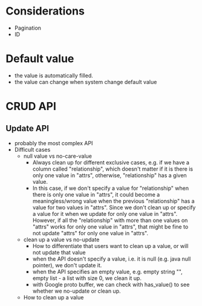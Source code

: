 # Considerations
* Pagination
* ID

# Default value
* the value is automatically filled.
* the value can change when system change default value

# CRUD API
## Update API
* probably the most complex API
* Difficult cases
  * null value vs no-care-value
    * Always clean up for different exclusive cases, e.g. if we have a column called "relationship", which doesn't matter
      if it is there is only one value in "attrs", otherwise,  "relationship" has a given value.
    * In this case, if we don't specify a value for "relationship" when there is only one value in "attrs", it could become a
      meaningless/wrong value when the previous "relationship" has a value for two values in "attrs". Since we don't clean up or
      specify a value for it when we update for only one value in "attrs". However, if all the "relationship" with more than one
      values on "attrs" works for only one value in "attrs", that might be fine to not update "attrs" for only one value in
      "attrs".
  * clean up a value vs no-update
    * How to differentiate that users want to clean up a value, or will not update that value
    * when the API doesn't specify a value, i.e. it is null (e.g. java null pointer), we don't update it.
    * when the API specifies an empty value, e.g. empty string "", empty list - a list with size 0, we clean it up.
    * with Google proto buffer, we can check with has_value() to see whether we no-update or clean up.
  * How to clean up a value
